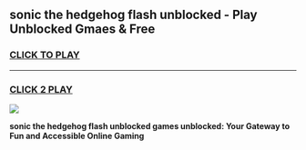 
## sonic the hedgehog flash unblocked - Play Unblocked Gmaes & Free
<h3>
<a href="https://news.freeplayer.one?title=sonic_the_hedgehog_flash_unblocked&ref=16F">CLICK TO PLAY</a></h3>
<hr>

<h3>
<a href="https://news.freeplayer.one?title=sonic_the_hedgehog_flash_unblocked&ref=16F">CLICK 2 PLAY</a>
  
</h3>

<a href="https://news.freeplayer.one?title=sonic_the_hedgehog_flash_unblocked&ref=16F/"><img src="https://clearcache.store/games.png"></a>


**sonic the hedgehog flash unblocked games unblocked: Your Gateway to Fun and Accessible Online Gaming**
